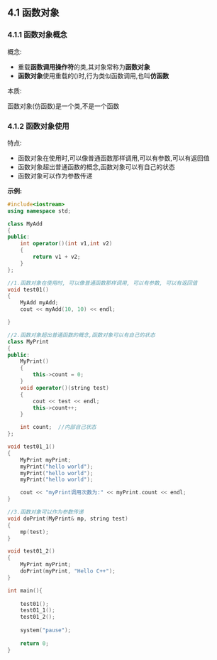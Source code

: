 ## 4.1 函数对象

### 4.1.1 函数对象概念

概念:

- 重载**函数调用操作符**的类,其对象常称为**函数对象**
- **函数对象**使用重载的()时,行为类似函数调用,也叫**仿函数**

本质:

函数对象(仿函数)是一个类,不是一个函数

### 4.1.2 函数对象使用

特点:

- 函数对象在使用时,可以像普通函数那样调用,可以有参数,可以有返回值
- 函数对象超出普通函数的概念,函数对象可以有自己的状态
- 函数对象可以作为参数传递

**示例:**

```c++
#include<iostream>
using namespace std;

class MyAdd
{
public:
	int operator()(int v1,int v2) 
	{
		return v1 + v2;
	}
};

//1.函数对象在使用时, 可以像普通函数那样调用, 可以有参数, 可以有返回值
void test01()
{
	MyAdd myAdd;
	cout << myAdd(10, 10) << endl;

}

//2.函数对象超出普通函数的概念,函数对象可以有自己的状态
class MyPrint
{
public:
	MyPrint()
	{
		this->count = 0;
	}
	void operator()(string test)
	{
		cout << test << endl;
		this->count++;
	}

	int count;	//内部自己状态
};

void test01_1()
{
	MyPrint myPrint;
	myPrint("hello world");
	myPrint("hello world");
	myPrint("hello world");

	cout << "myPrint调用次数为:" << myPrint.count << endl;
}

//3.函数对象可以作为参数传递
void doPrint(MyPrint& mp, string test)
{
	mp(test);
}

void test01_2()
{
	MyPrint myPrint;
	doPrint(myPrint, "Hello C++");
}

int main(){
	
	test01();
	test01_1();
	test01_2();
	
	system("pause");
	
	return 0;
}
```





